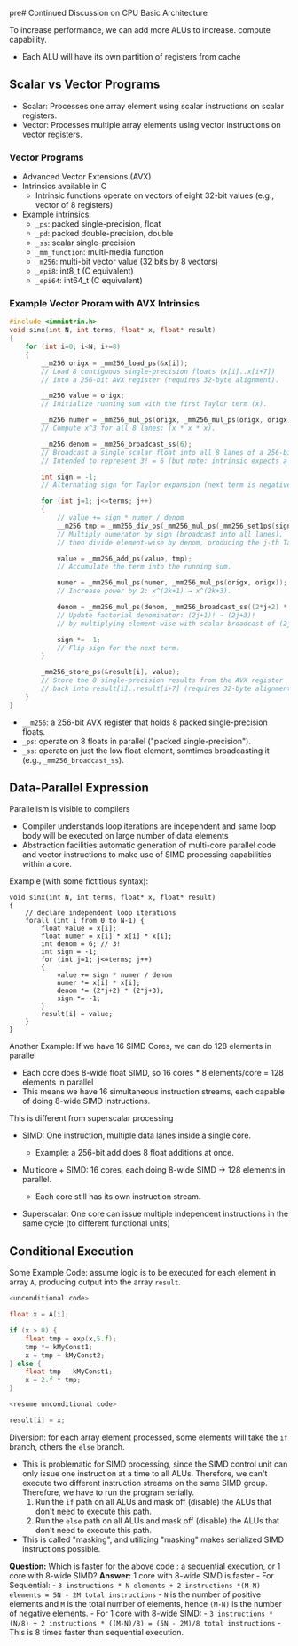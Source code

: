 pre# Continued Discussion on CPU Basic Architecture

To increase performance, we can add more ALUs to increase. compute capability.
* Each ALU will have its own partition of registers from cache


## Scalar vs Vector Programs
- Scalar: Processes one array element using scalar instructions on scalar registers.
- Vector: Processes multiple array elements using vector instructions on vector registers.

### Vector Programs
- Advanced Vector Extensions (AVX)
- Intrinsics available in C
    - Intrinsic functions operate on vectors of eight 32-bit values (e.g., vector of 8 registers)
- Example intrinsics:
    - `_ps`: packed single-precision, float
    - `_pd`: packed double-precision, double
    - `_ss`: scalar single-precision
    - `_mm_function`: multi-media function
    - `_m256`: multi-bit vector value (32 bits by 8 vectors)
    - `_epi8`: int8_t (C equivalent)
    - `_epi64`: int64_t (C equivalent)

### Example Vector Proram with AVX Intrinsics

```c
#include <immintrin.h>
void sinx(int N, int terms, float* x, float* result)
{
    for (int i=0; i<N; i+=8)
    {
        __m256 origx = _mm256_load_ps(&x[i]); 
        // Load 8 contiguous single-precision floats (x[i]..x[i+7]) 
        // into a 256-bit AVX register (requires 32-byte alignment).

        __m256 value = origx; 
        // Initialize running sum with the first Taylor term (x).

        __m256 numer = _mm256_mul_ps(origx, _mm256_mul_ps(origx, origx)); 
        // Compute x^3 for all 8 lanes: (x * x * x).

        __m256 denom = _mm256_broadcast_ss(6); 
        // Broadcast a single scalar float into all 8 lanes of a 256-bit register. 
        // Intended to represent 3! = 6 (but note: intrinsic expects a float*).

        int sign = -1; 
        // Alternating sign for Taylor expansion (next term is negative).

        for (int j=1; j<=terms; j++)
        { 
            // value += sign * numer / denom
            __m256 tmp = _mm256_div_ps(_mm256_mul_ps(_mm256_set1ps(sign), numer), denom);
            // Multiply numerator by sign (broadcast into all lanes), 
            // then divide element-wise by denom, producing the j-th Taylor term.

            value = _mm256_add_ps(value, tmp);
            // Accumulate the term into the running sum.

            numer = _mm256_mul_ps(numer, _mm256_mul_ps(origx, origx));
            // Increase power by 2: x^(2k+1) → x^(2k+3).

            denom = _mm256_mul_ps(denom, _mm256_broadcast_ss((2*j+2) * (2*j+3)));
            // Update factorial denominator: (2j+1)! → (2j+3)! 
            // by multiplying element-wise with scalar broadcast of (2j+2)(2j+3).

            sign *= -1; 
            // Flip sign for the next term.
        }

        _mm256_store_ps(&result[i], value);
        // Store the 8 single-precision results from the AVX register 
        // back into result[i]..result[i+7] (requires 32-byte alignment).
    }
}

```
- `__m256`: a 256-bit AVX register that holds 8 packed single-precision floats.
- `_ps`: operate on 8 floats in parallel ("packed single-precision").
- `_ss`: operate on just the low float element, somtimes broadcasting it (e.g., `_mm256_broadcast_ss`).

## Data-Parallel Expression

Parallelism is visible to compilers
- Compiler understands loop iterations are independent and same loop body will be executed on large number of data elements
- Abstraction facilities automatic generation of multi-core parallel code and vector instructions to make use of SIMD processing capabilities within a core.

Example (with some fictitious syntax):
```
void sinx(int N, int terms, float* x, float* result)
{
    // declare independent loop iterations
    forall (int i from 0 to N-1) {
        float value = x[i];
        float numer = x[i] * x[i] * x[i];
        int denom = 6; // 3!
        int sign = -1;
        for (int j=1; j<=terms; j++)
        {
            value += sign * numer / denom
            numer *= x[i] * x[i];
            denom *= (2*j+2) * (2*j+3);
            sign *= -1;
        }
        result[i] = value;
    }
}
```

Another Example: If we have 16 SIMD Cores, we can do 128 elements in parallel
- Each core does 8-wide float SIMD, so 16 cores * 8 elements/core = 128 elements in parallel
- This means we have 16 simultaneous instruction streams, each capable of doing 8-wide SIMD instructions.

This is different from superscalar processing
- SIMD: One instruction, multiple data lanes inside a single core.    
    - Example: a 256-bit add does 8 float additions at once.

- Multicore + SIMD: 16 cores, each doing 8-wide SIMD → 128 elements in parallel.
    - Each core still has its own instruction stream.

- Superscalar: One core can issue multiple independent instructions in the same cycle (to different functional units)


## Conditional Execution

Some Example Code: assume logic is to be executed for each element in array `A`, producing output into the array `result`.
```c
<unconditional code>

float x = A[i];

if (x > 0) {
    float tmp = exp(x,5.f);
    tmp *= kMyConst1;
    x = tmp + kMyConst2;
} else {
    float tmp - kMyConst1;
    x = 2.f * tmp;
}

<resume unconditional code>

result[i] = x;
```

Diversion: for each array element processed, some elements will take the `if` branch, others the `else` branch.
- This is problematic for SIMD processing, since the SIMD control unit can only issue one instruction at a time to all ALUs. Therefore, we can't execute two different instruction streams on the same SIMD group. Therefore, we have to run the program serially.
    1. Run the `if` path on all ALUs and mask off (disable) the ALUs that don't need to execute this path.
    2. Run the `else` path on all ALUs and mask off (disable) the ALUs that don't need to execute this path.
- This is called "masking", and utilizing "masking" makes serialized SIMD instructions possible.

**Question:** Which is faster for the above code : a sequential execution, or 1 core with 8-wide SIMD?
**Answer:** 1 core with 8-wide SIMD is faster
    - For Sequential:
        - `3 instructions * N elements + 2 instructions *(M-N) elements = 5N - 2M total instructions`
        - `N` is the number of positive elements and `M` is the total number of elements, hence `(M-N)` is the number of negative elements.
    - For 1 core with 8-wide SIMD:
        - `3 instructions * (N/8) + 2 instructions * ((M-N)/8) = (5N - 2M)/8 total instructions`
        - This is 8 times faster than sequential execution.